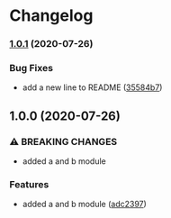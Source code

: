 # Changelog

### [1.0.1](https://www.github.com/bcoe/test-release-please/compare/a-v1.0.0...v1.0.1) (2020-07-26)


### Bug Fixes

* add a new line to README ([35584b7](https://www.github.com/bcoe/test-release-please/commit/35584b7f50a9840e03931180595179b113411124))

## 1.0.0 (2020-07-26)


### ⚠ BREAKING CHANGES

* added a and b module

### Features

* added a and b module ([adc2397](https://www.github.com/bcoe/test-release-please/commit/adc23978457310dd7b97b238bae2dc1030df2afa))
